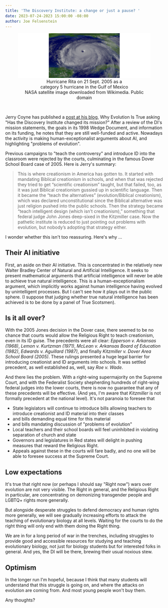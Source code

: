 ```yaml
---
title: 'The Discovery Institute: a change or just a pause? '
date: 2023-07-24-2023 15:00:00 -08:00
author: Joe Felsenstein
---
```


<figure><img src="/uploads/2023/Rita_2005-09-21a.jpg" alt="[Hurricane Rita]">
<figcaption><div align="center">Hurricane Rita on 21 Sept. 2005 as a<br>category 5 hurricane in the Gulf of Mexico<br>NASA satellite image downloaded from Wikimedia. Public domain</div></figcaption></figure>

<p>&nbsp;</p>

Jerry Coyne has published a [post at his blog](https://whyevolutionistrue.com/2023/07/23/has-the-discovery-institute-changed-its-mission/), Why Evolution Is True asking "Has the Discovery Institute changed its mission?"   After a review of the DI's mission 
statements, the goals in its 1998 Wedge Document, and information on its funding, he notes that they are still well-funded and active.  Nowadays the activity is making human-exceptionalist arguments about AI, and highlighting "problems of evolution".

Previous campaigns to "teach the controversy" and introduce ID into the classroom were rejected by the courts, culminating in the 
famous Dover School Board case of 2005.  Here is Jerry's summary:

<blockquote>This is where creationism in America has gotten to. It started with mandating Biblical creationism in schools, and when that was rejected they tried to get “scientific creationism” taught, but that failed, too, as it was just Biblical creationism gussied up in scientific language. Then it became the “teach the alternatives” (evolution/Biblical creationism), which was declared unconstitutional since the Biblical alternative was just religion pushed into the public schools. Then the strategy became “teach intelligent design (which isn’t creationism),” something that federal judge John Jones deep-sixed in the Kitzmiller case. Now the pathetic institute is reduced to just pointing out problems with evolution, but nobody’s adopting that strategy either.</blockquote>

I wonder whether this isn't too reassuring.  Here's why ...

<!--more-->

## Their AI initiative ##

First, an aside on their AI initiative.  This is concentrated in the relatively new Walter Bradley Center of Natural and Artificial Intelligence.  It seeks to present mathematical arguments that artificial intelligence will never be able to achieve true natural intelligence.  This is a human-exceptionalism argument, which implicitly works against human intelligence having evolved by 
unintelligent processes.  But I can't see how it plays out in the public sphere.  (I suppose that judging whether true natural intelligence has been achieved is to be done by a panel of True Scotsmen).
  
## Is it all over? ##

With the 2005 Jones decision in the Dover case, there seemed to be no chance that courts would allow the Religious Right to 
teach creationism, even in its ID guise.  The precedents were all clear: _Epperson v. Arkansas (1968)_, _Lemon v. Kurtzman (1971)_, _McLean v. Arkansas Board of Education (1982)_, _Edwards v. Aguillard (1987)_, and finally _Kitzmiller v. Dover Area School Board (2005)_.  These rulings presented a huge legal barrier for introducing creationist and ID arguments into schools.  It was settled 
precedent, as well established as, well, say _Roe v. Wade_.

And there lies the problem. With a right-wing supermajority on the Supreme Court, and with the Federalist Society shepherding 
hundreds of right-wing federal judges into the lower courts, there is now no guarantee that any of these precedents will be 
effective.  (And yes, I'm aware that _Kitzmiller_ is not formally precedent at the national level).  It's not paranoia to 
foresee that

* State legislators will continue to introduce bills allowing 
teachers to introduce creationist and ID material into their 
classes
* and bills demanding equal time for this material
* and bills mandating discussion of "problems of evolution"
* Local teachers and their school boards will feel uninhibited in 
violating separation of church and state
* Governors and legislatures in Red states will delight in pushing measures 
that reward the Religious Right.
* Appeals against these in the courts will fare badly, and no 
one will be able to foresee success at the Supreme Court.

## Low expectations ##

It's true that right now (or perhaps I should say "Right now") wars over 
evolution are not very visible.  The Right in general, and the Religious 
Right in particular, are concentrating on demonizing transgender 
people and LGBTQ+ rights more generally.

But alongside desperate struggles to defend democracy and human rights more 
generally, we will see gradually increasing efforts to attack 
the teaching of evolutionary biology at all levels.  Waiting for the 
courts to do the right thing will only end with them doing 
the Right thing.

We are in for a long period of war in the trenches, including 
struggles to provide good and accessible resources for studying 
and teaching evolutionary biology, not just for biology 
students but for interested folks in general.  And yes, the DI 
will be there, brewing their usual noxious stew.

## Optimism ##

In the longer run I'm hopeful, because I think that many 
students will understand that this struggle is going on, and 
where the attacks on evolution are coming from.  And most young 
people won't buy them.

Any thoughts?

